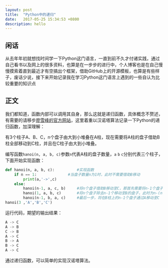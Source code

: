 ```yaml
---
layout: post
title:  "Python中的递归"
date:   2017-05-25 15:34:53 +0800
description: hello
---
```


## 闲话
从去年年初就想找时间学一下Python这门语言，一直到前不久才付诸实践，通过自己看书以及网上的很多资料，也算是在一步步的进行中，个人博客也是在自己慢慢摸索着直到最近才有空搞出个框架，借助GitHub上的开源模板，也算是有些样子，废话少说，接下来开始记录我在学习Python这门语言上遇到的一些自认为比较重要的知识点
## 正文
我们都知道，函数内部可以调用其自身，那么这就是递归函数，具体概念不赘述，有需要的请移步[廖雪峰的官方网站](http://www.liaoxuefeng.com/wiki/0014316089557264a6b348958f449949df42a6d3a2e542c000/001431756044276a15558a759ec43de8e30eb0ed169fb11000)，这里着重以汉诺塔算法记录一下Python的递归函数，加深理解：

有3个柱子A、B、C，n个盘子由大到小堆叠在A柱，现在需要将A柱的盘子借助B柱全部移动到C柱，并且在C柱子由大到小堆叠。

编写函数`hanoi(n, a, b, c)`参数`n`代表A柱的盘子数量，`a` `b` `c`分别代表三个柱子，下面开始实现函数：



```python
def hanoi(n, a, b, c):			#实现函数
    if n == 1:				#当盘子数量n为1时，此时不需要借助B移动
        print(a,'->',c)		
    else:					
        hanoi(n-1, a, c, b)		#将n个盘子借助B移动至C，那首先需要将n-1个盘子借助C移动至B
        hanoi(1, a, b, c)		#将n个盘子除去n-1个移动至B的盘子，此时为n-(n-1)盘子移动至C
        hanoi(n-1, b, a, c)		#最后一步，将在B柱上的n-1个盘子通过A移动至C
hanoi(3 ,'A','B','C')
```

运行代码，期望的输出结果：

```python
A -> C
A -> B
C -> B
A -> C
B -> A
B -> C
A -> C
```

通过递归函数，可以简单的实现汉诺塔算法。